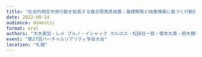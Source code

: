 ```yaml
---
title: "社会的相互作用行動を拡張する複合現実感装置：基礎開発と映像情報に基づく行動計測"
date: 2022-09-14
audience: domestic
format: oral
authors: "大木美加・レメ ブルノ・イシャック カルロス・松田壮一郎・榎本大貴・鈴木健嗣"
event: "第27回バーチャルリアリティ学会大会"
location: "札幌"
---
```

